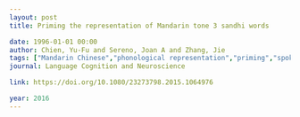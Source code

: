```yaml
---
layout: post
title: Priming the representation of Mandarin tone 3 sandhi words

date: 1996-01-01 00:00
author: Chien, Yu-Fu and Sereno, Joan A and Zhang, Jie
tags: ["Mandarin Chinese","phonological representation","priming","spoken word recognition","tone sandhi"]
journal: Language Cognition and Neuroscience

link: https://doi.org/10.1080/23273798.2015.1064976

year: 2016
---
```



